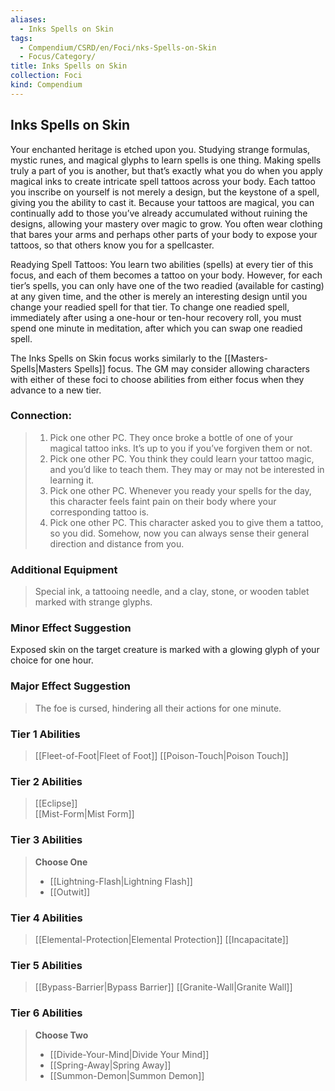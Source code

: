 ```yaml
---
aliases:
  - Inks Spells on Skin
tags:
  - Compendium/CSRD/en/Foci/nks-Spells-on-Skin
  - Focus/Category/
title: Inks Spells on Skin
collection: Foci
kind: Compendium
---
```

## Inks Spells on Skin  
Your enchanted heritage is etched upon you. Studying strange formulas, mystic runes, and magical glyphs to learn spells is one thing. Making spells truly a part of you is another, but that’s exactly what you do when you apply magical inks to create intricate spell tattoos across your body. Each tattoo you inscribe on yourself is not merely a design, but the keystone of a spell, giving you the ability to cast it. Because your tattoos are magical, you can continually add to those you’ve already accumulated without ruining the designs, allowing your mastery over magic to grow. You often wear clothing that bares your arms and perhaps other parts of your body to expose your tattoos, so that others know you for a spellcaster.

Readying Spell Tattoos: You learn two abilities (spells) at every tier of this focus, and each of them becomes a tattoo on your body. However, for each tier’s spells, you can only have one of the two readied (available for casting) at any given time, and the other is merely an interesting design until you change your readied spell for that tier. To change one readied spell, immediately after using a one-hour or ten-hour recovery roll, you must spend one minute in meditation, after which you can swap one readied spell.

The Inks Spells on Skin focus works similarly to the [[Masters-Spells|Masters Spells]] focus. The GM may consider allowing characters with either of these foci to choose abilities from either focus when they advance to a new tier.


### Connection: 
>1. Pick one other PC. They once broke a bottle of one of your magical tattoo inks. It’s up to you if you’ve forgiven them or not.
>2. Pick one other PC. You think they could learn your tattoo magic, and you’d like to teach them. They may or may not be interested in learning it.
>3. Pick one other PC. Whenever you ready your spells for the day, this character feels faint pain on their body where your corresponding tattoo is.
>4. Pick one other PC. This character asked you to give them a tattoo, so you did. Somehow, now you can always sense their general direction and distance from you.
### Additional Equipment
>Special ink, a tattooing needle, and a clay, stone, or wooden tablet marked with strange glyphs.
### Minor Effect Suggestion 
Exposed skin on the target creature is marked with a glowing glyph of your choice for one hour.
### Major Effect Suggestion
>The foe is cursed, hindering all their actions for one minute.



### Tier 1 Abilities  
> [[Fleet-of-Foot|Fleet of Foot]]
> [[Poison-Touch|Poison Touch]]  


### Tier 2 Abilities  
> [[Eclipse]]  
> [[Mist-Form|Mist Form]]  

### Tier 3 Abilities  
> **Choose One**  
>- [[Lightning-Flash|Lightning Flash]]  
>- [[Outwit]]  

### Tier 4 Abilities  
> [[Elemental-Protection|Elemental Protection]]
> [[Incapacitate]]  

### Tier 5 Abilities  
> [[Bypass-Barrier|Bypass Barrier]]
> [[Granite-Wall|Granite Wall]]  


### Tier 6 Abilities  
> **Choose Two**  
>- [[Divide-Your-Mind|Divide Your Mind]]  
>- [[Spring-Away|Spring Away]]
>- [[Summon-Demon|Summon Demon]]